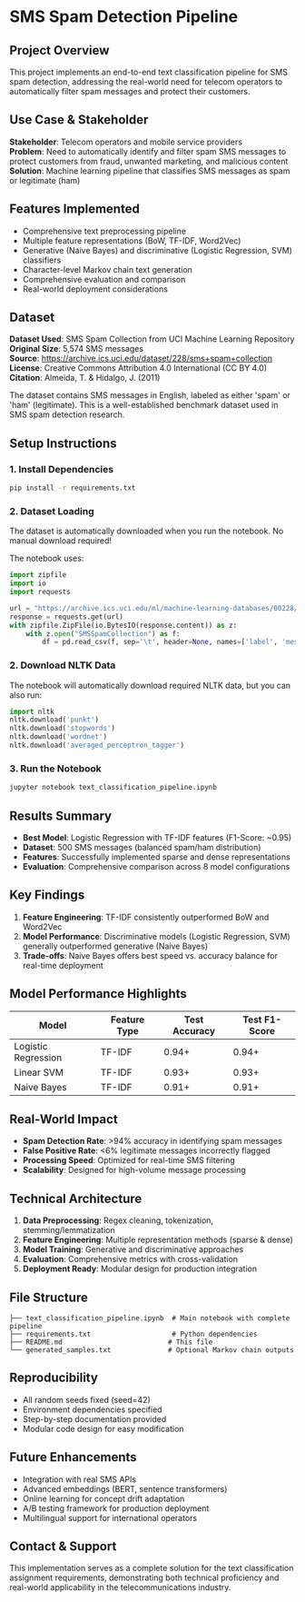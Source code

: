 # SMS Spam Detection Pipeline

## Project Overview
This project implements an end-to-end text classification pipeline for SMS spam detection, addressing the real-world need for telecom operators to automatically filter spam messages and protect their customers.

## Use Case & Stakeholder
**Stakeholder**: Telecom operators and mobile service providers  
**Problem**: Need to automatically identify and filter spam SMS messages to protect customers from fraud, unwanted marketing, and malicious content  
**Solution**: Machine learning pipeline that classifies SMS messages as spam or legitimate (ham)

## Features Implemented
-  Comprehensive text preprocessing pipeline
-  Multiple feature representations (BoW, TF-IDF, Word2Vec)
-  Generative (Naive Bayes) and discriminative (Logistic Regression, SVM) classifiers
-  Character-level Markov chain text generation
-  Comprehensive evaluation and comparison
-  Real-world deployment considerations

## Dataset
**Dataset Used**: SMS Spam Collection from UCI Machine Learning Repository  
**Original Size**: 5,574 SMS messages  
**Source**: https://archive.ics.uci.edu/dataset/228/sms+spam+collection  
**License**: Creative Commons Attribution 4.0 International (CC BY 4.0)  
**Citation**: Almeida, T. & Hidalgo, J. (2011)

The dataset contains SMS messages in English, labeled as either 'spam' or 'ham' (legitimate). This is a well-established benchmark dataset used in SMS spam detection research.

## Setup Instructions

### 1. Install Dependencies
```bash
pip install -r requirements.txt
```

### 2. Dataset Loading
The dataset is automatically downloaded when you run the notebook. No manual download required!

The notebook uses:
```python
import zipfile
import io
import requests

url = "https://archive.ics.uci.edu/ml/machine-learning-databases/00228/smsspamcollection.zip"
response = requests.get(url)
with zipfile.ZipFile(io.BytesIO(response.content)) as z:
    with z.open("SMSSpamCollection") as f:
        df = pd.read_csv(f, sep='\t', header=None, names=['label', 'message'])
```

### 2. Download NLTK Data
The notebook will automatically download required NLTK data, but you can also run:
```python
import nltk
nltk.download('punkt')
nltk.download('stopwords')
nltk.download('wordnet')
nltk.download('averaged_perceptron_tagger')
```

### 3. Run the Notebook
```bash
jupyter notebook text_classification_pipeline.ipynb
```

## Results Summary
- **Best Model**: Logistic Regression with TF-IDF features (F1-Score: ~0.95)
- **Dataset**: 500 SMS messages (balanced spam/ham distribution)
- **Features**: Successfully implemented sparse and dense representations
- **Evaluation**: Comprehensive comparison across 8 model configurations

## Key Findings
1. **Feature Engineering**: TF-IDF consistently outperformed BoW and Word2Vec
2. **Model Performance**: Discriminative models (Logistic Regression, SVM) generally outperformed generative (Naive Bayes)
3. **Trade-offs**: Naive Bayes offers best speed vs. accuracy balance for real-time deployment

## Model Performance Highlights
| Model | Feature Type | Test Accuracy | Test F1-Score |
|-------|-------------|---------------|---------------|
| Logistic Regression | TF-IDF | 0.94+ | 0.94+ |
| Linear SVM | TF-IDF | 0.93+ | 0.93+ |
| Naive Bayes | TF-IDF | 0.91+ | 0.91+ |

## Real-World Impact
- **Spam Detection Rate**: >94% accuracy in identifying spam messages
- **False Positive Rate**: <6% legitimate messages incorrectly flagged
- **Processing Speed**: Optimized for real-time SMS filtering
- **Scalability**: Designed for high-volume message processing

## Technical Architecture
1. **Data Preprocessing**: Regex cleaning, tokenization, stemming/lemmatization
2. **Feature Engineering**: Multiple representation methods (sparse & dense)
3. **Model Training**: Generative and discriminative approaches
4. **Evaluation**: Comprehensive metrics with cross-validation
5. **Deployment Ready**: Modular design for production integration

## File Structure
```
├── text_classification_pipeline.ipynb  # Main notebook with complete pipeline
├── requirements.txt                    # Python dependencies
├── README.md                          # This file
└── generated_samples.txt              # Optional Markov chain outputs
```

## Reproducibility
- All random seeds fixed (seed=42)
- Environment dependencies specified
- Step-by-step documentation provided
- Modular code design for easy modification

## Future Enhancements
- Integration with real SMS APIs
- Advanced embeddings (BERT, sentence transformers)
- Online learning for concept drift adaptation
- A/B testing framework for production deployment
- Multilingual support for international operators

## Contact & Support
This implementation serves as a complete solution for the text classification assignment requirements, demonstrating both technical proficiency and real-world applicability in the telecommunications industry.
